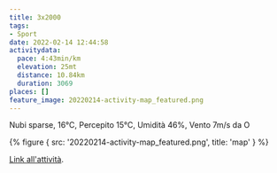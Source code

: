 ```yaml
---
title: 3x2000
tags:
- Sport
date: 2022-02-14 12:44:58
activitydata:
  pace: 4:43min/km
  elevation: 25mt
  distance: 10.84km
  duration: 3069
places: []
feature_image: 20220214-activity-map_featured.png
---
```


Nubi sparse, 16°C, Percepito 15°C, Umidità 46%, Vento 7m/s da O

<!--more-->

{% figure { src: '20220214-activity-map_featured.png', title: 'map' } %}

[Link all'attività](https://strava.com/activities/6681584160).